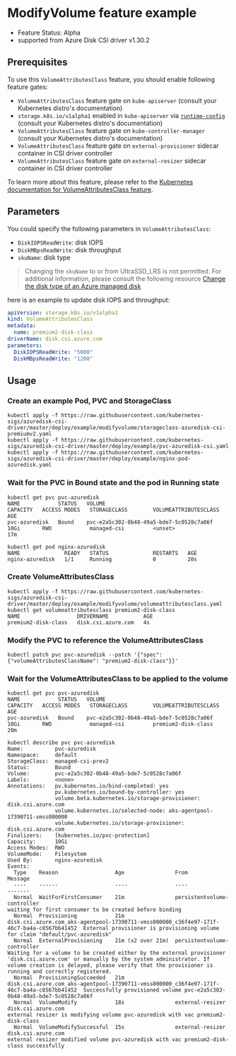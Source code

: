 # ModifyVolume feature example
 - Feature Status: Alpha
 - supported from Azure Disk CSI driver v1.30.2

## Prerequisites
To use this `VolumeAttributesClass` feature, you should enable following feature gates:
- `VolumeAttributesClass` feature gate on `kube-apiserver` (consult your Kubernetes distro's documentation)
- `storage.k8s.io/v1alpha1` enabled in `kube-apiserver` via [`runtime-config`](https://kubernetes.io/docs/tasks/administer-cluster/enable-disable-api/) (consult your Kubernetes distro's documentation)
- `VolumeAttributesClass` feature gate on `kube-controller-manager` (consult your Kubernetes distro's documentation)
- `VolumeAttributesClass` feature gate on `external-provisioner` sidecar container in CSI driver controller
- `VolumeAttributesClass` feature gate on `external-resizer` sidecar container in CSI driver controller

To learn more about this feature, please refer to the [Kubernetes documentation for VolumeAttributesClass feature](https://kubernetes.io/docs/concepts/storage/volume-attributes-classes/).

## Parameters
You could specify the following parameters in `VolumeAttributesClass`:
- `DiskIOPSReadWrite`: disk IOPS
- `DiskMBpsReadWrite`: disk throughput
- `skuName`:  disk type
> Changing the `skuName` to or from UltraSSD_LRS is not permitted. For additional information, please consult the following resource [Change the disk type of an Azure managed disk](https://learn.microsoft.com/en-us/azure/virtual-machines/disks-convert-types?tabs=azure-powershell)

here is an example to update disk IOPS and throughput:

```yaml
apiVersion: storage.k8s.io/v1alpha1
kind: VolumeAttributesClass
metadata:
  name: premium2-disk-class
driverName: disk.csi.azure.com
parameters:
  DiskIOPSReadWrite: "5000"
  DiskMBpsReadWrite: "1200"
```

## Usage

### Create an example Pod, PVC and StorageClass
```console
kubectl apply -f https://raw.githubusercontent.com/kubernetes-sigs/azuredisk-csi-driver/master/deploy/example/modifyvolume/storageclass-azuredisk-csi-premiumv2.yaml
kubectl apply -f https://raw.githubusercontent.com/kubernetes-sigs/azuredisk-csi-driver/master/deploy/example/pvc-azuredisk-csi.yaml
kubectl apply -f https://raw.githubusercontent.com/kubernetes-sigs/azuredisk-csi-driver/master/deploy/example/nginx-pod-azuredisk.yaml
```

### Wait for the PVC in Bound state and the pod in Running state
```console
kubectl get pvc pvc-azuredisk
NAME            STATUS   VOLUME                                     CAPACITY   ACCESS MODES   STORAGECLASS        VOLUMEATTRIBUTESCLASS   AGE
pvc-azuredisk   Bound    pvc-e2a5c302-0b48-49a5-bde7-5c0528c7a06f   10Gi       RWO            managed-csi         <unset>                 17m

kubectl get pod nginx-azuredisk
NAME              READY   STATUS              RESTARTS   AGE
nginx-azuredisk   1/1     Running             0          20s
```

### Create VolumeAttributesClass
```console
kubectl apply -f https://raw.githubusercontent.com/kubernetes-sigs/azuredisk-csi-driver/master/deploy/example/modifyvolume/volumeattributesclass.yaml
kubectl get volumeattributesclass premium2-disk-class
NAME                  DRIVERNAME           AGE
premium2-disk-class   disk.csi.azure.com   4s
```

### Modify the PVC to reference the VolumeAttributesClass
```console
kubectl patch pvc pvc-azuredisk --patch '{"spec": {"volumeAttributesClassName": "premium2-disk-class"}}'
```

### Wait for the VolumeAttributesClass to be applied to the volume
```console
kubectl get pvc pvc-azuredisk
NAME            STATUS   VOLUME                                     CAPACITY   ACCESS MODES   STORAGECLASS        VOLUMEATTRIBUTESCLASS   AGE
pvc-azuredisk   Bound    pvc-e2a5c302-0b48-49a5-bde7-5c0528c7a06f   10Gi       RWO            managed-csi         premium2-disk-class     20m

kubectl describe pvc pvc-azuredisk
Name:          pvc-azuredisk
Namespace:     default
StorageClass:  managed-csi-prev2
Status:        Bound
Volume:        pvc-e2a5c302-0b48-49a5-bde7-5c0528c7a06f
Labels:        <none>
Annotations:   pv.kubernetes.io/bind-completed: yes
               pv.kubernetes.io/bound-by-controller: yes
               volume.beta.kubernetes.io/storage-provisioner: disk.csi.azure.com
               volume.kubernetes.io/selected-node: aks-agentpool-17390711-vmss000000
               volume.kubernetes.io/storage-provisioner: disk.csi.azure.com
Finalizers:    [kubernetes.io/pvc-protection]
Capacity:      10Gi
Access Modes:  RWO
VolumeMode:    Filesystem
Used By:       nginx-azuredisk
Events:
  Type    Reason                  Age                From                                                                                       Message
  ----    ------                  ----               ----                                                                                       -------
  Normal  WaitForFirstConsumer    21m                persistentvolume-controller                                                                waiting for first consumer to be created before binding
  Normal  Provisioning            21m                disk.csi.azure.com_aks-agentpool-17390711-vmss000000_c36f4e97-171f-46c7-ba4a-c8567bb41452  External provisioner is provisioning volume for claim "default/pvc-azuredisk"
  Normal  ExternalProvisioning    21m (x2 over 21m)  persistentvolume-controller                                                                Waiting for a volume to be created either by the external provisioner 'disk.csi.azure.com' or manually by the system administrator. If volume creation is delayed, please verify that the provisioner is running and correctly registered.
  Normal  ProvisioningSucceeded   21m                disk.csi.azure.com_aks-agentpool-17390711-vmss000000_c36f4e97-171f-46c7-ba4a-c8567bb41452  Successfully provisioned volume pvc-e2a5c302-0b48-49a5-bde7-5c0528c7a06f
  Normal  VolumeModify            18s                external-resizer disk.csi.azure.com                                                        external resizer is modifying volume pvc-azuredisk with vac premium2-disk-class
  Normal  VolumeModifySuccessful  15s                external-resizer disk.csi.azure.com                                                        external resizer modified volume pvc-azuredisk with vac premium2-disk-class successfully
```
